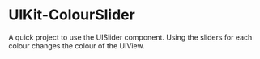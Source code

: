 # UIKit-ColourSlider
A quick project to use the UISlider component. Using the sliders for each colour changes the colour of the UIView. 
